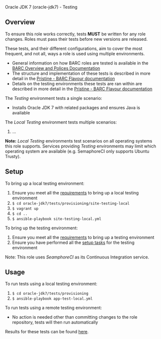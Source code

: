 
Oracle JDK 7 (oracle-jdk7) - Testing

## Overview

To ensure this role works correctly, tests **MUST** be written for any role changes. Roles must pass their tests before
new versions are released.

These tests, and their different configurations, aim to cover the most frequent, and not all, ways a role is used using
multiple environments.

* General information on how BARC roles are tested is available in the
[BARC Overview and Polices Documentation](https://antarctica.hackpad.com/BARC-Overview-and-Policies-SzcHzHvitkt#:h=Testing)
* The structure and implementation of these tests is described in more detail in the
[Pristine - BARC Flavour documentation](https://paper.dropbox.com/doc/BAS-Base-Project-Pristine-BARC-Flavour-07j1BJt65gs2crIhMgWhw#:h=Role-testing)
* Details on the testing environments these tests are ran within are described in more detail in the [Pristine - BARC Flavour documentation](https://paper.dropbox.com/doc/BAS-Base-Project-Pristine-BARC-Flavour-07j1BJt65gs2crIhMgWhw#:h=Role-testing)

The *Testing* environment tests a single scenario:

* Installs Oracle JDK 7 with related packages and ensures Java is available

The *Local Testing* environment tests multiple scenarios:

1. ...

**Note:** *Local Testing* environments test scenarios on all operating systems this role supports. Services providing
*Testing* environments may limit which operating system are available (e.g. SemaphoreCI only supports Ubuntu Trusty).

## Setup

To bring up a local testing environment:

1. Ensure you meet all the
[requirements](https://paper.dropbox.com/doc/BAS-Base-Project-Pristine-Base-Flavour-Usage-ZdMdHHzf8xB4HjxcNuDXa#:h=Environment---local-testing)
to bring up a local testing environment
2. `$ cd oracle-jdk7/tests/provisioning/site-testing-local`
3. `$ vagrant up`
4. `$ cd ..`
5. `$ ansible-playbook site-testing-local.yml`

To bring up the testing environment:

1. Ensure you meet all the [requirements](https://paper.dropbox.com/doc/BAS-Base-Project-Pristine-Base-Flavour-Usage-ZdMdHHzf8xB4HjxcNuDXa#:h=Environment---testing)
to bring up a testing environment
2. Ensure you have performed all the [setup tasks](https://paper.dropbox.com/doc/BAS-Base-Project-Pristine-Base-Flavour-Usage-ZdMdHHzf8xB4HjxcNuDXa#:h=Environment---testing)
for the testing environment

Note: This role uses *SeamphoreCI* as its Continuous Integration service.

## Usage

To run tests using a local testing environment:

1. `$ cd oracle-jdk7/tests/provisioning`
2. `$ ansible-playbook app-test-local.yml`

To run tests using a remote testing environment:

* No action is needed other than committing changes to the role repository, tests will then run automatically

Results for these tests can be found [here](https://semaphoreci.com/bas-ansible-roles-collection/oracle-jdk7).
